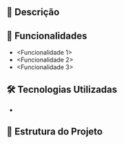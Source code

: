 # <Nome do Projeto>

## 📌 Descrição
<Descreva brevemente o que o seu projeto faz e o objetivo principal.>

## 🚀 Funcionalidades
- <Funcionalidade 1>
- <Funcionalidade 2>
- <Funcionalidade 3>

## 🛠️ Tecnologias Utilizadas
- <HTML / CSS / JavaScript / Python / Outra>

## 📂 Estrutura do Projeto
